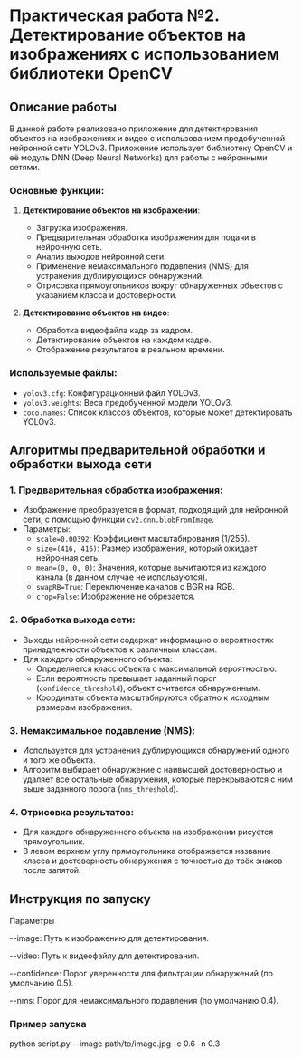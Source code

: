 # Практическая работа №2. Детектирование объектов на изображениях с использованием библиотеки OpenCV

## Описание работы

В данной работе реализовано приложение для детектирования объектов на изображениях и видео с использованием предобученной нейронной сети YOLOv3. Приложение использует библиотеку OpenCV и её модуль DNN (Deep Neural Networks) для работы с нейронными сетями.

### Основные функции:
1. **Детектирование объектов на изображении**:
   - Загрузка изображения.
   - Предварительная обработка изображения для подачи в нейронную сеть.
   - Анализ выходов нейронной сети.
   - Применение немаксимального подавления (NMS) для устранения дублирующихся обнаружений.
   - Отрисовка прямоугольников вокруг обнаруженных объектов с указанием класса и достоверности.

2. **Детектирование объектов на видео**:
   - Обработка видеофайла кадр за кадром.
   - Детектирование объектов на каждом кадре.
   - Отображение результатов в реальном времени.

### Используемые файлы:
- `yolov3.cfg`: Конфигурационный файл YOLOv3.
- `yolov3.weights`: Веса предобученной модели YOLOv3.
- `coco.names`: Список классов объектов, которые может детектировать YOLOv3.

## Алгоритмы предварительной обработки и обработки выхода сети

### 1. Предварительная обработка изображения:
- Изображение преобразуется в формат, подходящий для нейронной сети, с помощью функции `cv2.dnn.blobFromImage`.
- Параметры:
  - `scale=0.00392`: Коэффициент масштабирования (1/255).
  - `size=(416, 416)`: Размер изображения, который ожидает нейронная сеть.
  - `mean=(0, 0, 0)`: Значения, которые вычитаются из каждого канала (в данном случае не используются).
  - `swapRB=True`: Переключение каналов с BGR на RGB.
  - `crop=False`: Изображение не обрезается.

### 2. Обработка выхода сети:
- Выходы нейронной сети содержат информацию о вероятностях принадлежности объектов к различным классам.
- Для каждого обнаруженного объекта:
  - Определяется класс объекта с максимальной вероятностью.
  - Если вероятность превышает заданный порог (`confidence_threshold`), объект считается обнаруженным.
  - Координаты объекта масштабируются обратно к исходным размерам изображения.

### 3. Немаксимальное подавление (NMS):
- Используется для устранения дублирующихся обнаружений одного и того же объекта.
- Алгоритм выбирает обнаружение с наивысшей достоверностью и удаляет все остальные обнаружения, которые перекрываются с ним выше заданного порога (`nms_threshold`).

### 4. Отрисовка результатов:
- Для каждого обнаруженного объекта на изображении рисуется прямоугольник.
- В левом верхнем углу прямоугольника отображается название класса и достоверность обнаружения с точностью до трёх знаков после запятой.

## Инструкция по запуску

Параметры

--image: Путь к изображению для детектирования.

--video: Путь к видеофайлу для детектирования.

--confidence: Порог уверенности для фильтрации обнаружений (по умолчанию 0.5).

--nms: Порог для немаксимального подавления (по умолчанию 0.4).

### Пример запуска

python script.py --image path/to/image.jpg -c 0.6 -n 0.3
